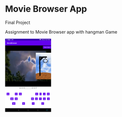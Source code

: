 # Movie Browser App
Final Project




Assignment to Movie Browser app with hangman Game



<div style="display:inline"> 
 <img src="/screenshots/screen11.png" width="150" >
</div>
